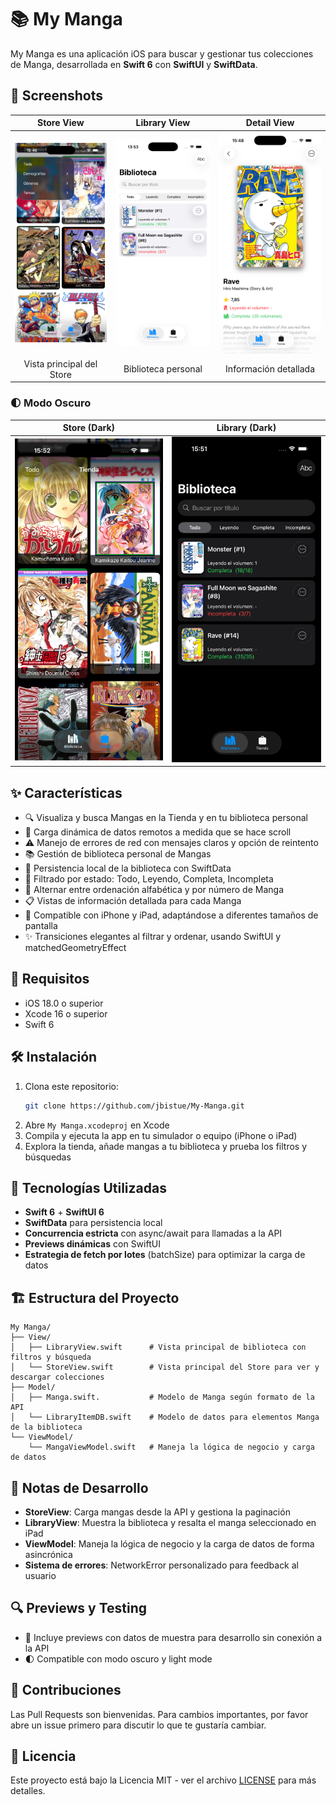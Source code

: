 # 📚 My Manga

My Manga es una aplicación iOS para buscar y gestionar tus colecciones de Manga, desarrollada en **Swift 6** con **SwiftUI** y **SwiftData**.

## 📸 Screenshots

| Store View | Library View | Detail View |
|:----------:|:------------:|:-----------:|
| ![Store](screenshots/store-view.png) | ![Library](screenshots/library-view.png) | ![Detail](screenshots/detail-view.png) |
| Vista principal del Store | Biblioteca personal | Información detallada |

### 🌓 Modo Oscuro
| Store (Dark) | Library (Dark) |
|:------------:|:--------------:|
| ![Store Dark](screenshots/store-dark.png) | ![Library Dark](screenshots/library-dark.png) |

## ✨ Características

- 🔍 Visualiza y busca Mangas en la Tienda y en tu biblioteca personal
- 🚀 Carga dinámica de datos remotos a medida que se hace scroll
- ⚠️ Manejo de errores de red con mensajes claros y opción de reintento
- 📚 Gestión de biblioteca personal de Mangas
- 💾 Persistencia local de la biblioteca con SwiftData
- 🔖 Filtrado por estado: Todo, Leyendo, Completa, Incompleta
- 📝 Alternar entre ordenación alfabética y por número de Manga
- 📋 Vistas de información detallada para cada Manga
- 📱 Compatible con iPhone y iPad, adaptándose a diferentes tamaños de pantalla
- ✨ Transiciones elegantes al filtrar y ordenar, usando SwiftUI y matchedGeometryEffect

## 🚀 Requisitos

- iOS 18.0 o superior
- Xcode 16 o superior
- Swift 6

## 🛠️ Instalación

1. Clona este repositorio:
    ```sh
    git clone https://github.com/jbistue/My-Manga.git
    ```
2. Abre `My Manga.xcodeproj` en Xcode
3. Compila y ejecuta la app en tu simulador o equipo (iPhone o iPad)
4. Explora la tienda, añade mangas a tu biblioteca y prueba los filtros y búsquedas

## 🔧 Tecnologías Utilizadas

- **Swift 6** + **SwiftUI 6**
- **SwiftData** para persistencia local
- **Concurrencia estricta** con async/await para llamadas a la API
- **Previews dinámicas** con SwiftUI
- **Estrategia de fetch por lotes** (batchSize) para optimizar la carga de datos

## 🏗️ Estructura del Proyecto

```
My Manga/
├── View/
│   ├── LibraryView.swift      # Vista principal de biblioteca con filtros y búsqueda
│   └── StoreView.swift        # Vista principal del Store para ver y descargar colecciones
├── Model/
│   ├── Manga.swift.           # Modelo de Manga según formato de la API
│   └── LibraryItemDB.swift    # Modelo de datos para elementos Manga de la biblioteca
└── ViewModel/
    └── MangaViewModel.swift   # Maneja la lógica de negocio y carga de datos
```

## 📝 Notas de Desarrollo

- **StoreView**: Carga mangas desde la API y gestiona la paginación
- **LibraryView**: Muestra la biblioteca y resalta el manga seleccionado en iPad
- **ViewModel**: Maneja la lógica de negocio y la carga de datos de forma asincrónica
- **Sistema de errores**: NetworkError personalizado para feedback al usuario

## 🔍 Previews y Testing

- 🎨 Incluye previews con datos de muestra para desarrollo sin conexión a la API
- 🌓 Compatible con modo oscuro y light mode

## 🤝 Contribuciones

Las Pull Requests son bienvenidas. Para cambios importantes, por favor abre un issue primero para discutir lo que te gustaría cambiar.

## 📄 Licencia

Este proyecto está bajo la Licencia MIT - ver el archivo [LICENSE](LICENSE) para más detalles.
